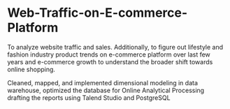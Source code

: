 # Web-Traffic-on-E-commerce-Platform
To analyze website traffic and sales. Additionally, to figure out lifestyle and fashion industry product trends on e-commerce platform over last few years and e-commerce growth to understand the broader shift towards online shopping.

Cleaned, mapped, and implemented dimensional modeling in data warehouse, optimized the database for Online Analytical Processing drafting the reports using Talend Studio and PostgreSQL
